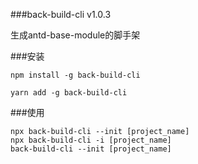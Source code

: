 ###back-build-cli v1.0.3

生成antd-base-module的脚手架

###安装


```  
npm install -g back-build-cli

yarn add -g back-build-cli 

```

###使用

```
npx back-build-cli --init [project_name]
npx back-build-cli -i [project_name]
back-build-cli --init [project_name]
```
